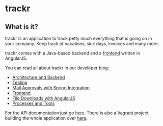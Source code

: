 trackr
======

What is it?
-------------
trackr is an application to track petty much everything that is going on in your company.
Keep track of vacations, sick days, invoices and many more.

trackr comes with a Java-based backend and a [frontend](https://github.com/techdev-solutions/trackr-frontend) written in AngularJS.

You can read all about trackr in our developer blog:

* [Architecture and Backend](http://blog.techdev.de/trackr-an-angularjs-app-with-a-java-8-backend-part-i/)
* [Testing](http://blog.techdev.de/testing-a-secured-spring-data-rest-service-with-java-8-and-mockmvc/)
* [Mail Approvals with Spring Integration](http://blog.techdev.de/mail-approvals-with-spring-integration/)
* [Frontend](http://blog.techdev.de/trackr-an-angularjs-app-with-a-java-8-backend-part-ii/)
* [File Downloads with AngularJS](http://blog.techdev.de/an-angularjs-directive-to-download-pdf-files/)
* [Processes and Tools](http://blog.techdev.de/trackr-an-angularjs-app-with-a-java-8-backend-part-iii/)

For the API documentation just go [here](http://techdev-solutions.github.io/trackr-api-documentation/getting_started.html).
There is also a [Vagrant](https://www.vagrantup.com/) project building the whole application over [here](https://github.com/techdev-solutions/trackr-vagrant).
